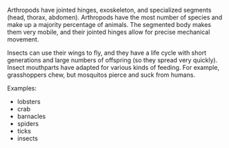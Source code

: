 Arthropods have jointed hinges, exoskeleton, and specialized segments (head,
thorax, abdomen). Arthropods have the most number of species and make up a
majority percentage of animals. The segmented body makes them very mobile, and
their jointed hinges allow for precise mechanical movement.

Insects can use their wings to fly, and they have a life cycle with short generations
and large numbers of offspring (so they spread very quickly). Insect mouthparts have
adapted for various kinds of feeding. For example, grasshoppers chew, but mosquitos
pierce and suck from humans.

Examples:

- lobsters
- crab
- barnacles
- spiders
- ticks
- insects